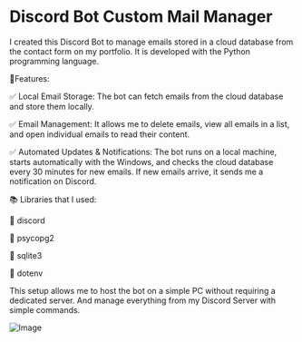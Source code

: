 # Discord Bot Custom Mail Manager

I created this Discord Bot to manage emails stored in a cloud database from the contact form on my portfolio. It is developed with the Python programming language.

📑Features:

✅ Local Email Storage: The bot can fetch emails from the cloud database and store them locally.

✅ Email Management: It allows me to delete emails, view all emails in a list, and open individual emails to read their content.

✅ Automated Updates & Notifications: The bot runs on a local machine, starts automatically with the Windows, and checks the cloud database every 30 minutes for new emails. If new emails arrive, it sends me a notification on Discord.

📚 Libraries that I used:

📕 discord

📗 psycopg2

📘 sqlite3

📙 dotenv

This setup allows me to host the bot on a simple PC without requiring a dedicated server. And manage everything from my Discord Server with simple commands.

![Image](https://github.com/user-attachments/assets/cefe7cb5-3aa8-4001-b9e8-55e9802a3d29)
